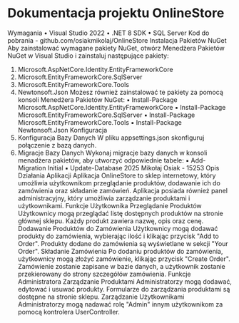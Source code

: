 # Dokumentacja projektu OnlineStore
Wymagania
• Visual Studio 2022
• .NET 8 SDK
• SQL Server
Kod do pobrania - github.com/osiakmikolaj/OnlineStore
Instalacja Pakietów NuGet
Aby zainstalować wymagane pakiety NuGet, otwórz Menedżera Pakietów NuGet w Visual
Studio i zainstaluj następujące pakiety:
1. Microsoft.AspNetCore.Identity.EntityFrameworkCore
2. Microsoft.EntityFrameworkCore.SqlServer
3. Microsoft.EntityFrameworkCore.Tools
4. Newtonsoft.Json
Możesz również zainstalować te pakiety za pomocą konsoli Menedżera Pakietów NuGet:
▪ Install-Package Microsoft.AspNetCore.Identity.EntityFrameworkCore
▪ Install-Package Microsoft.EntityFrameworkCore.SqlServer
▪ Install-Package Microsoft.EntityFrameworkCore.Tools
▪ Install-Package Newtonsoft.Json
Konfiguracja
1. Konfiguracja Bazy Danych
W pliku appsettings.json skonfiguruj połączenie z bazą danych.
2. Migracje Bazy Danych
Wykonaj migracje bazy danych w konsoli menadżera pakietów, aby utworzyć
odpowiednie tabele:
▪ Add-Migration Initial
▪ Update-Database
2025 Mikołaj Osiak - 15253
Opis Działania Aplikacji
Aplikacja OnlineStore to sklep internetowy, który umożliwia użytkownikom przeglądanie
produktów, dodawanie ich do zamówienia oraz składanie zamówień. Aplikacja posiada
również panel administracyjny, który umożliwia zarządzanie produktami i użytkownikami.
Funkcje Użytkownika
Przeglądanie Produktów
Użytkownicy mogą przeglądać listę dostępnych produktów na stronie głównej sklepu.
Każdy produkt zawiera nazwę, opis oraz cenę.
Dodawanie Produktów do Zamówienia
Użytkownicy mogą dodawać produkty do zamówienia, wybierając ilość i klikając
przycisk "Add to Order". Produkty dodane do zamówienia są wyświetlane w sekcji "Your
Order".
Składanie Zamówienia
Po dodaniu produktów do zamówienia, użytkownicy mogą złożyć zamówienie, klikając
przycisk "Create Order". Zamówienie zostanie zapisane w bazie danych, a użytkownik
zostanie przekierowany do strony szczegółów zamówienia.
Funkcje Administratora
Zarządzanie Produktami
Administratorzy mogą dodawać, edytować i usuwać produkty. Formularze do
zarządzania produktami są dostępne na stronie sklepu.
Zarządzanie Użytkownikami
Administratorzy mogą nadawać rolę "Admin" innym użytkownikom za pomocą
kontrolera UserController.
